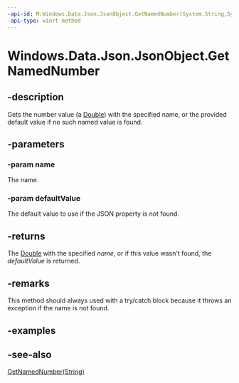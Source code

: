 ----api-id: M:Windows.Data.Json.JsonObject.GetNamedNumber(System.String,System.Double)
-api-type: winrt method
---<!-- Method syntaxpublic double GetNamedNumber(System.String name, System.Double defaultValue)--># Windows.Data.Json.JsonObject.GetNamedNumber## -descriptionGets the number value (a [Double](https://msdn.microsoft.com/library/system.double.aspx)) with the specified name, or the provided default value if no such named value is found.## -parameters### -param nameThe name.### -param defaultValueThe default value to use if the JSON property is not found.## -returnsThe [Double](https://msdn.microsoft.com/library/system.double.aspx) with the specified *name*, or if this value wasn't found, the *defaultValue* is returned.## -remarksThis method should always used with a try/catch block because it throws an exception if the name is not found.## -examples## -see-also[GetNamedNumber(String)](jsonobject_getnamednumber_448999001.md)